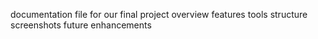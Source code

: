 documentation file for our final project
overview
features
tools
structure
screenshots
future enhancements
